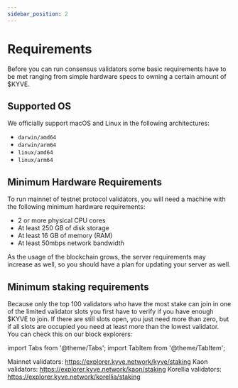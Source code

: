 ```yaml
---
sidebar_position: 2
---
```


# Requirements

Before you can run consensus validators some basic requirements have to be met ranging from simple hardware specs to owning a certain amount of \$KYVE.

## Supported OS

We officially support macOS and Linux in the following architectures:

- `darwin/amd64`
- `darwin/arm64`
- `linux/amd64`
- `linux/arm64`

## Minimum Hardware Requirements

To run mainnet of testnet protocol validators, you will need a machine with the following minimum hardware requirements:

- 2 or more physical CPU cores
- At least 250 GB of disk storage
- At least 16 GB of memory (RAM)
- At least 50mbps network bandwidth

As the usage of the blockchain grows, the server requirements may increase as well, so you should have a plan for updating your server as well.

## Minimum staking requirements

Because only the top 100 validators who have the most stake can join in one of the limited validator slots you first have to verify
if you have enough \$KYVE to join. If there are still slots open, you just need more than zero, but if all slots are occupied you need at least more than the lowest validator. You can check this on our block explorers:

import Tabs from '@theme/Tabs';
import TabItem from '@theme/TabItem';

<Tabs groupId="network">
  <TabItem value="kyve" label="Mainnet">
    Mainnet validators: <a href="https://explorer.kyve.network/kyve/staking">https://explorer.kyve.network/kyve/staking</a>
  </TabItem>
  <TabItem value="kaon" label="Kaon">
    Kaon validators: <a href="https://explorer.kyve.network/kaon/staking">https://explorer.kyve.network/kaon/staking</a>
  </TabItem>
  <TabItem value="korellia" label="Korellia">
    Korellia validators: <a href="https://explorer.kyve.network/korellia/staking">https://explorer.kyve.network/korellia/staking</a>
  </TabItem>
</Tabs>
